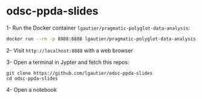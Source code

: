 # odsc-ppda-slides

1- Run the Docker container `lgautier/pragmatic-polyglot-data-analysis`:
```bash
docker run --rm -p 8888:8888 lgautier/pragmatic-polyglot-data-analysis
```

2- Visit `http://localhost:8888` with a web browser
 
3- Open a terminal in Jypter and fetch this repos:

```
git clone https://github.com/lgautier/odsc-ppda-slides
cd odsc-ppda-slides
```

4- Open a notebook
